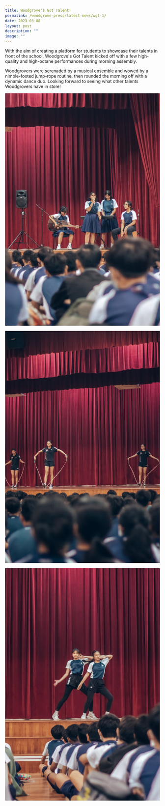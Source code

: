 ```yaml
---
title: Woodgrove's Got Talent!
permalink: /woodgrove-press/latest-news/wgt-1/
date: 2023-03-08
layout: post
description: ""
image: ""
---
```

With the aim of creating a platform for students to showcase their talents in front of the school, Woodgrove's Got Talent kicked off with a few high-quality and high-octane performances during morning assembly. 

Woodgrovers were serenaded by a musical ensemble and wowed by a nimble-footed jump-rope routine, then rounded the morning off with a dynamic dance duo. Looking forward to seeing what other talents Woodgrovers have in store!

![](/images/Latest%20News/Woodgrove's%20Got%20Talent%201/img_9974-min.jpg)

![](/images/Latest%20News/Woodgrove's%20Got%20Talent%201/img_0103-min.jpg)

![](/images/Latest%20News/Woodgrove's%20Got%20Talent%201/img_9998-min.jpg)